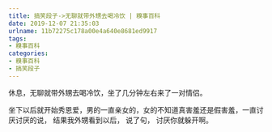 ```yaml
---
title: 搞笑段子->无聊就带外甥去喝冷饮 | 糗事百科
date: 2019-12-07 21:35:03
urlname: 11b72275c178a00e4a640e8681ed9917
tags: 
- 糗事百科
categories:
- 糗事百科
- 搞笑段子
---
```

休息，无聊就带外甥去喝冷饮，坐了几分钟左右来了一对情侣。

坐下以后就开始秀恩爱，男的一直亲女的，女的不知道真害羞还是假害羞，一直讨厌讨厌的说， 结果我外甥看到以后， 说了句， 讨厌你就躲开啊。


